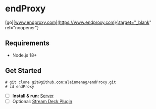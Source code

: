 # endProxy
[go][www.endproxy.com](https://www.endproxy.com){:target="_blank" rel="noopener"}

## Requirements
- Node.js 18+

## Get Started

```
# git clone git@github.com:alainmenag/endProxy.git
# cd endProxy
```

- [ ] **Install & run:** [Server](server)
- [ ] Optional: [Stream Deck Plugin](plugin-streamdeck)